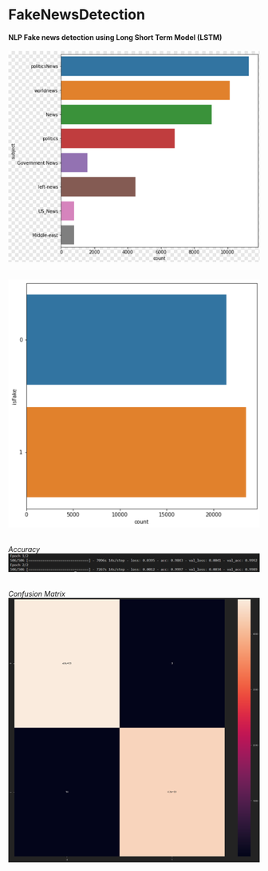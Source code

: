 # FakeNewsDetection
#### NLP Fake news detection using Long Short Term Model (LSTM)
###### ![Image 1](./Images/Subjects.png)
###### ![Image 2](./Images/Fake.png )

###### Accuracy ![Image 3](./Images/Accuracy.png )

###### Confusion Matrix ![Image 4](./Images/ConfusionMatrix.png )
